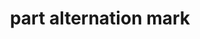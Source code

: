 ---
layout: smileys&emotion
title: part alternation mark
emoji: part_alternation_mark
permalink: 〽.html
image: assets/img/3moji/part_alternation_mark.png
---